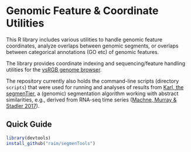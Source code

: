 # Genomic Feature & Coordinate Utilities 

This R library includes various utilities to handle genomic feature
coordinates, analyze overlaps between genomic segments, or overlaps
between categorical annotations (GO etc) of genomic features.

The library provides coordinate indexing and sequencing/feature
handling utilities for the
[vsRGB genome browser](https://gitlab.com/raim/genomeBrowser).

The repository currently also holds the command-line scripts
(directory `scripts`) that were used for running and analyses of results
from [Karl, the segmenTier](https://github.com/raim/segmenTier), a
(genomic) segmentation algorithm working with abstract similarities,
e.g., derived from RNA-seq time series
([Machne, Murray & Stadler 2017](www.nature.com/articless41598-017-12401-8)).


## Quick Guide

```R
library(devtools)
install_github("raim/segmenTools")
```
